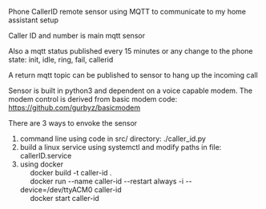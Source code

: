 Phone CallerID remote sensor using MQTT to communicate to my home assistant setup

Caller ID and number is main mqtt sensor 

Also a mqtt status published every 15 minutes or any change to the phone state: init, idle, ring, fail, callerid

A return mqtt topic can be published to sensor to hang up the incoming call


Sensor is built in python3 and dependent on a voice capable modem. The modem control is derived from basic modem code: https://github.com/gurbyz/basicmodem

There are 3 ways to envoke the sensor
1) command line using code in src/ directory:   ./caller_id.py
2) build a linux service using systemctl and modify paths in file: callerID.service
3) using docker\
&nbsp;&nbsp;&nbsp;&nbsp; docker build -t caller-id . \
&nbsp;&nbsp;&nbsp;&nbsp; docker run --name caller-id --restart always -i --device=/dev/ttyACM0 caller-id\
&nbsp;&nbsp;&nbsp;&nbsp; docker start caller-id
